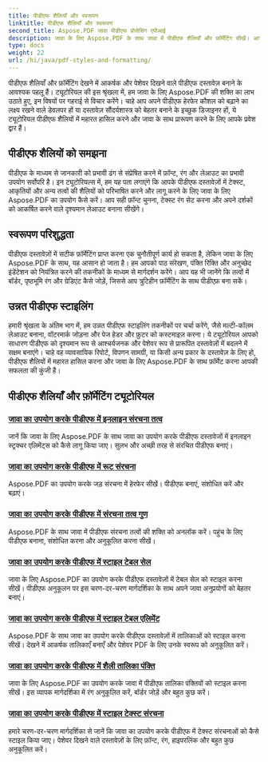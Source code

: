 ```yaml
---
title: पीडीएफ शैलियाँ और स्वरूपण
linktitle: पीडीएफ शैलियाँ और स्वरूपण
second_title: Aspose.PDF जावा पीडीएफ प्रोसेसिंग एपीआई
description: जावा के लिए Aspose.PDF के साथ जावा में पीडीएफ शैलियाँ और फ़ॉर्मेटिंग सीखें। आश्चर्यजनक दस्तावेज़ों के लिए पीडीएफ सौंदर्यशास्त्र और लेआउट में महारत हासिल करें।
type: docs
weight: 22
url: /hi/java/pdf-styles-and-formatting/
---
```


पीडीएफ शैलियाँ और फ़ॉर्मेटिंग देखने में आकर्षक और पेशेवर दिखने वाले पीडीएफ दस्तावेज़ बनाने के आवश्यक पहलू हैं। ट्यूटोरियल की इस श्रृंखला में, हम जावा के लिए Aspose.PDF की शक्ति का लाभ उठाते हुए, इन विषयों पर गहराई से विचार करेंगे। चाहे आप अपने पीडीएफ हेरफेर कौशल को बढ़ाने का लक्ष्य रखने वाले डेवलपर हों या दस्तावेज़ सौंदर्यशास्त्र को बेहतर बनाने के इच्छुक डिजाइनर हों, ये ट्यूटोरियल पीडीएफ शैलियों में महारत हासिल करने और जावा के साथ प्रारूपण करने के लिए आपके प्रवेश द्वार हैं।

## पीडीएफ शैलियों को समझना

पीडीएफ के माध्यम से जानकारी को प्रभावी ढंग से संप्रेषित करने में फ़ॉन्ट, रंग और लेआउट का प्रभावी उपयोग सर्वोपरि है। इन ट्यूटोरियल्स में, हम यह पता लगाएंगे कि आपके पीडीएफ दस्तावेज़ों में टेक्स्ट, आकृतियों और अन्य तत्वों की शैलियों को परिभाषित करने और लागू करने के लिए जावा के लिए Aspose.PDF का उपयोग कैसे करें। आप सही फ़ॉन्ट चुनना, टेक्स्ट रंग सेट करना और अपने दर्शकों को आकर्षित करने वाले दृश्यमान लेआउट बनाना सीखेंगे।

## स्वरूपण परिशुद्धता

पीडीएफ दस्तावेज़ों में सटीक फ़ॉर्मेटिंग प्राप्त करना एक चुनौतीपूर्ण कार्य हो सकता है, लेकिन जावा के लिए Aspose.PDF के साथ, यह आसान हो जाता है। हम आपको पाठ संरेखण, पंक्ति रिक्ति और अनुच्छेद इंडेंटेशन को नियंत्रित करने की तकनीकों के माध्यम से मार्गदर्शन करेंगे। आप यह भी जानेंगे कि तत्वों में बॉर्डर, पृष्ठभूमि रंग और ग्रेडिएंट कैसे जोड़ें, जिससे आप त्रुटिहीन फ़ॉर्मेटिंग के साथ पीडीएफ़ बना सकें।

## उन्नत पीडीएफ स्टाइलिंग

हमारी श्रृंखला के अंतिम भाग में, हम उन्नत पीडीएफ स्टाइलिंग तकनीकों पर चर्चा करेंगे, जैसे मल्टी-कॉलम लेआउट बनाना, वॉटरमार्क जोड़ना और पेज हेडर और फ़ुटर को कस्टमाइज़ करना। ये ट्यूटोरियल आपको साधारण पीडीएफ को दृश्यमान रूप से आश्चर्यजनक और पेशेवर रूप से प्रारूपित दस्तावेज़ों में बदलने में सक्षम बनाएंगे। चाहे वह व्यावसायिक रिपोर्ट, विपणन सामग्री, या किसी अन्य प्रकार के दस्तावेज़ के लिए हो, पीडीएफ शैलियों में महारत हासिल करना और जावा के लिए Aspose.PDF के साथ फ़ॉर्मेट करना आपकी सफलता की कुंजी है।

## पीडीएफ शैलियाँ और फ़ॉर्मेटिंग ट्यूटोरियल
### [जावा का उपयोग करके पीडीएफ में इनलाइन संरचना तत्व](./inline-structure-elements-in-pdf-using-java/)
जानें कि जावा के लिए Aspose.PDF के साथ जावा का उपयोग करके पीडीएफ दस्तावेजों में इनलाइन स्ट्रक्चर एलिमेंट्स को कैसे लागू किया जाए। सुलभ और अच्छी तरह से संरचित पीडीएफ बनाएं।
### [जावा का उपयोग करके पीडीएफ में रूट संरचना](./root-structure-in-pdf-using-java/)
Aspose.PDF का उपयोग करके जड़ संरचना में हेरफेर सीखें। पीडीएफ बनाएं, संशोधित करें और बढ़ाएं।
### [जावा का उपयोग करके पीडीएफ में संरचना तत्व गुण](./structure-elements-properties-in-pdf-using-java/)
Aspose.PDF के साथ जावा में पीडीएफ संरचना तत्वों की शक्ति को अनलॉक करें। पहुंच के लिए पीडीएफ बनाना, संशोधित करना और अनुकूलित करना सीखें।
### [जावा का उपयोग करके पीडीएफ में स्टाइल टेबल सेल](./style-table-cell-in-pdf-using-java/)
जावा के लिए Aspose.PDF का उपयोग करके पीडीएफ दस्तावेज़ों में टेबल सेल को स्टाइल करना सीखें। पीडीएफ अनुकूलन पर इस चरण-दर-चरण मार्गदर्शिका के साथ अपने जावा अनुप्रयोगों को बेहतर बनाएं।
### [जावा का उपयोग करके पीडीएफ में स्टाइल टेबल एलिमेंट](./style-table-element-in-pdf-using-java/)
Aspose.PDF के साथ जावा का उपयोग करके पीडीएफ दस्तावेज़ों में तालिकाओं को स्टाइल करना सीखें। देखने में आकर्षक तालिकाएँ बनाएँ और पेशेवर PDF के लिए उनके स्वरूप को अनुकूलित करें।
### [जावा का उपयोग करके पीडीएफ में शैली तालिका पंक्ति](./style-table-row-in-pdf-using-java/)
जावा के लिए Aspose.PDF का उपयोग करके जावा में पीडीएफ तालिका पंक्तियों को स्टाइल करना सीखें। इस व्यापक मार्गदर्शिका में रंग अनुकूलित करें, बॉर्डर जोड़ें और बहुत कुछ करें।
### [जावा का उपयोग करके पीडीएफ में स्टाइल टेक्स्ट संरचना](./style-text-structure-in-pdf-using-java/)
हमारे चरण-दर-चरण मार्गदर्शिका से जानें कि जावा का उपयोग करके पीडीएफ में टेक्स्ट संरचनाओं को कैसे स्टाइल किया जाए। पेशेवर दिखने वाले दस्तावेज़ों के लिए फ़ॉन्ट, रंग, हाइपरलिंक और बहुत कुछ अनुकूलित करें।